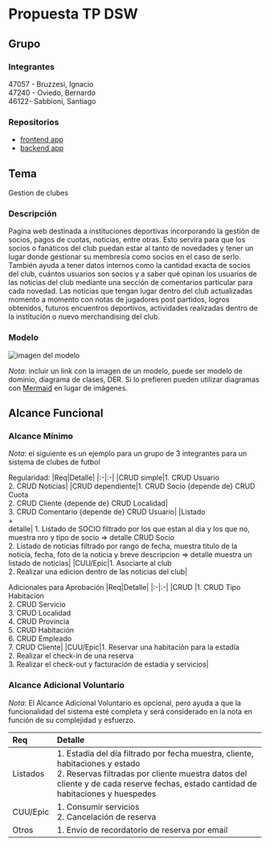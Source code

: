 # Propuesta TP DSW

## Grupo
### Integrantes
47057 - Bruzzesi, Ignacio <br>
47240 - Oviedo, Bernardo <br>
46122- Sabbioni, Santiago

### Repositorios
* [frontend app](http://hyperlinkToGihubOrGitlab)
* [backend app](http://hyperlinkToGihubOrGitlab)


## Tema
Gestion de clubes
### Descripción
Pagina web destinada a instituciones deportivas incorporando la gestión de socios, pagos de cuotas, noticias, entre otras. Esto servira para que los socios o fanáticos del club puedan estar al tanto de novedades y tener un lugar donde gestionar su membresía como socios en el caso de serlo. También ayuda a tener datos internos como la cantidad exacta de socios del club, cuántos usuarios son socios y a saber qué opinan los usuarios de las noticias del club mediante una sección de comentarios particular para cada novedad.
Las noticias que tengan lugar dentro del club actualizadas momento a momento con notas de jugadores post partidos, logros obtenidos, futuros encuentros deportivos, actividades realizadas dentro de la institución o nuevo merchandising del club. 

### Modelo
![imagen del modelo]()

*Nota*: incluir un link con la imagen de un modelo, puede ser modelo de dominio, diagrama de clases, DER. Si lo prefieren pueden utilizar diagramas con [Mermaid](https://mermaid.js.org) en lugar de imágenes.

## Alcance Funcional 
### Alcance Mínimo

*Nota*: el siguiente es un ejemplo para un grupo de 3 integrantes para un sistema de clubes de futbol

Regularidad:
|Req|Detalle|
|:-|:-|
|CRUD simple|1. CRUD Usuario <br>2. CRUD Noticias|
|CRUD dependiente|1. CRUD Socio {depende de} CRUD Cuota<br>2. CRUD Cliente {depende de} CRUD Localidad|<br>3. CRUD Comentario {depende de} CRUD Usuario|
|Listado<br>+<br>detalle| 1. Listado de SOCIO filtrado por los que estan al dia y los que no, muestra nro y tipo de socio => detalle CRUD Socio<br> 2. Listado de noticias filtrado por rango de fecha, muestra titulo de la noticia, fecha, foto de la noticia y breve descripcion => detalle muestra un listado de noticias|
|CUU/Epic|1. Asociarte al club<br>2. Realizar una edicion dentro de las noticias del club|


Adicionales para Aprobación
|Req|Detalle|
|:-|:-|
|CRUD |1. CRUD Tipo Habitacion<br>2. CRUD Servicio<br>3. CRUD Localidad<br>4. CRUD Provincia<br>5. CRUD Habitación<br>6. CRUD Empleado<br>7. CRUD Cliente|
|CUU/Epic|1. Reservar una habitación para la estadía<br>2. Realizar el check-in de una reserva<br>3. Realizar el check-out y facturación de estadía y servicios|


### Alcance Adicional Voluntario

*Nota*: El Alcance Adicional Voluntario es opcional, pero ayuda a que la funcionalidad del sistema esté completa y será considerado en la nota en función de su complejidad y esfuerzo.

|Req|Detalle|
|:-|:-|
|Listados |1. Estadía del día filtrado por fecha muestra, cliente, habitaciones y estado <br>2. Reservas filtradas por cliente muestra datos del cliente y de cada reserve fechas, estado cantidad de habitaciones y huespedes|
|CUU/Epic|1. Consumir servicios<br>2. Cancelación de reserva|
|Otros|1. Envío de recordatorio de reserva por email|

